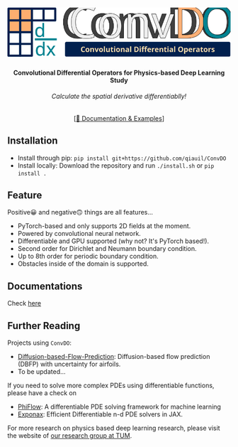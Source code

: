 <h1 align="center">
  <img src="./docs/assets/logo/ConvDO.svg"/>
</h1>

<h4 align="center">Convolutional Differential Operators for Physics-based Deep Learning Study</h4>
<h6 align="center">Calculate the spatial derivative differentiablly!</h6>


<p align="center">
  [<a href="https://qiauil.github.io/ConvDO/">📖 Documentation & Examples</a>]
</p>


## Installation

* Install through pip: `pip install git+https://github.com/qiauil/ConvDO`
* Install locally: Download the repository and run `./install.sh` or `pip install .`

## Feature

Positive😀 and negative🙃 things are all features... 

* PyTorch-based and only supports 2D fields at the moment.
* Powered by convolutional neural network.
* Differentiable and GPU supported (why not? It's PyTorch based!).
* Second order for Dirichlet and Neumann boundary condition.
* Up to 8th order for periodic boundary condition.
* Obstacles inside of the domain is supported.

## Documentations

Check [here](https://qiauil.github.io/ConvDO/)

## Further Reading

Projects using `ConvDO`:

* [Diffusion-based-Flow-Prediction](https://github.com/tum-pbs/Diffusion-based-Flow-Prediction): Diffusion-based flow prediction (DBFP) with uncertainty for airfoils.
* To be updated... 

If you need to solve more complex PDEs using differentiable functions, please have a check on

* [PhiFlow](https://github.com/tum-pbs/PhiFlow): A differentiable PDE solving framework for machine learning
* [Exponax](https://github.com/Ceyron/exponax): Efficient Differentiable n-d PDE solvers in JAX.

For more research on physics based deep learning research, please visit the website of [our research group at TUM](https://ge.in.tum.de/publications/).
